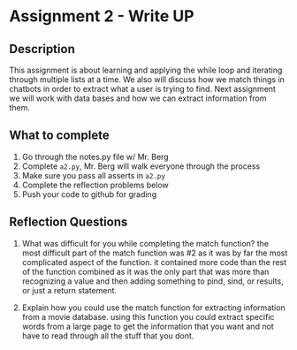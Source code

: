 # Assignment 2 - Write UP

## Description
This assignment is about learning and applying the while loop and iterating through multiple lists at a time.  We also will discuss how we match things in chatbots in order to extract what a user is trying to find.  Next assignment we will work with data bases and how we can extract information from them.

## What to complete
1. Go through the notes.py file w/ Mr. Berg
2. Complete `a2.py`, Mr. Berg will walk everyone through the process
3. Make sure you pass all asserts in `a2.py`
4. Complete the reflection problems below
5. Push your code to github for grading

## Reflection Questions
1. What was difficult for you while completing the match function?
the most difficult part of the match function was #2 as it was by far the most complicated aspect of the function. it contained more code than the rest of the function combined as it was the only part that was more than recognizing a value and then adding something to pind, sind, or results, or just a return statement.


2. Explain how you could use the match function for extracting information from a movie database.
using this function you could extract specific words from a large page to get the information that you want and not have to read through all the stuff that you dont.